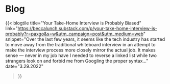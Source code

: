 # Blog
{{< blogtile
    title="Your Take-Home Interview is Probably Biased"
    link="https://beccalunch.substack.com/p/your-take-home-interview-is-probably?r=paxgo&s=w&utm_campaign=post&utm_medium=web"
    snippet="Over the last few years, it seems like the tech industry has started to move away from the traditional whiteboard interview in an attempt to make the interview process more closely mirror the actual job. It makes sense — never in my job have I needed to reverse a linked list while two strangers look on and forbid me from Googling the proper syntax..."
    date="3.29.2022"
>}}
